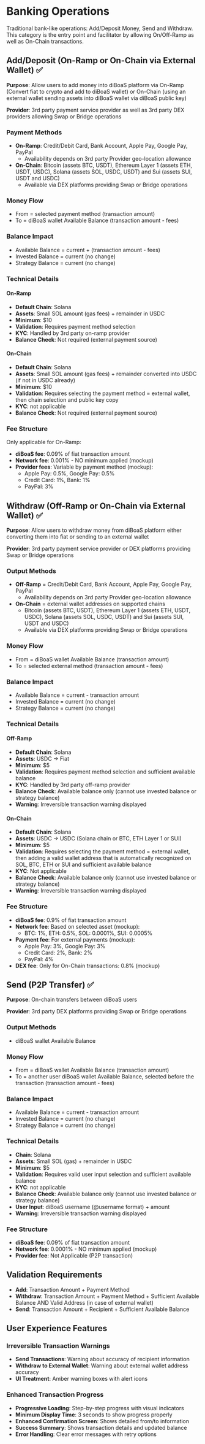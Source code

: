 # Banking Operations

Traditional bank-like operations: Add/Deposit Money, Send and Withdraw. This category is the entry point and facilitator by allowing On/Off-Ramp as well as On-Chain transactions.

## Add/Deposit (On-Ramp or On-Chain via External Wallet) ✅

**Purpose**: Allow users to add money into diBoaS platform via On-Ramp (Convert fiat to crypto and add to diBoaS wallet) or On-Chain (using an external wallet sending assets into diBoaS wallet via diBoaS public key)

**Provider**: 3rd party payment service provider as well as 3rd party DEX providers allowing Swap or Bridge operations

### Payment Methods
- **On-Ramp**: Credit/Debit Card, Bank Account, Apple Pay, Google Pay, PayPal
  - Availability depends on 3rd party Provider geo-location allowance 
- **On-Chain**: Bitcoin (assets BTC, USDT), Ethereum Layer 1 (assets ETH, USDT, USDC), Solana (assets SOL, USDC, USDT) and Sui (assets SUI, USDT and USDC)
  - Available via DEX platforms providing Swap or Bridge operations

### Money Flow
- From = selected payment method (transaction amount)
- To = diBoaS wallet Available Balance (transaction amount - fees)

### Balance Impact
- Available Balance = current + (transaction amount - fees)
- Invested Balance = current (no change)
- Strategy Balance = current (no change)

### Technical Details

#### On-Ramp
- **Default Chain**: Solana
- **Assets**: Small SOL amount (gas fees) + remainder in USDC
- **Minimum**: $10
- **Validation**: Requires payment method selection
- **KYC**: Handled by 3rd party on-ramp provider
- **Balance Check**: Not required (external payment source)

#### On-Chain
- **Default Chain**: Solana
- **Assets**: Small SOL amount (gas fees) + remainder converted into USDC (if not in USDC already)
- **Minimum**: $10
- **Validation**: Requires selecting the payment method = external wallet, then chain selection and public key copy
- **KYC**: not applicable
- **Balance Check**: Not required (external payment source)

### Fee Structure
Only applicable for On-Ramp:
- **diBoaS fee**: 0.09% of fiat transaction amount
- **Network fee**: 0.001% - NO minimum applied (mockup)
- **Provider fees**: Variable by payment method (mockup):
  - Apple Pay: 0.5%, Google Pay: 0.5%
  - Credit Card: 1%, Bank: 1%
  - PayPal: 3%

## Withdraw (Off-Ramp or On-Chain via External Wallet) ✅

**Purpose**: Allow users to withdraw money from diBoaS platform either converting them into fiat or sending to an external wallet

**Provider**: 3rd party payment service provider or DEX platforms providing Swap or Bridge operations

### Output Methods
- **Off-Ramp** = Credit/Debit Card, Bank Account, Apple Pay, Google Pay, PayPal
  - Availability depends on 3rd party Provider geo-location allowance
- **On-Chain** = external wallet addresses on supported chains
  - Bitcoin (assets BTC, USDT), Ethereum Layer 1 (assets ETH, USDT, USDC), Solana (assets SOL, USDC, USDT) and Sui (assets SUI, USDT and USDC)
  - Available via DEX platforms providing Swap or Bridge operations

### Money Flow
- From = diBoaS wallet Available Balance (transaction amount)
- To = selected external method (transaction amount - fees) 

### Balance Impact
- Available Balance = current - transaction amount
- Invested Balance = current (no change)
- Strategy Balance = current (no change)

### Technical Details

#### Off-Ramp
- **Default Chain**: Solana
- **Assets**: USDC → Fiat
- **Minimum**: $5
- **Validation**: Requires payment method selection and sufficient available balance
- **KYC**: Handled by 3rd party off-ramp provider
- **Balance Check**: Available balance only (cannot use invested balance or strategy balance)
- **Warning**: Irreversible transaction warning displayed

#### On-Chain
- **Default Chain**: Solana
- **Assets**: USDC → USDC (Solana chain or BTC, ETH Layer 1 or SUI)
- **Minimum**: $5
- **Validation**: Requires selecting the payment method = external wallet, then adding a valid wallet address that is automatically recognized on SOL, BTC, ETH or SUI and sufficient available balance
- **KYC**: Not applicable
- **Balance Check**: Available balance only (cannot use invested balance or strategy balance)
- **Warning**: Irreversible transaction warning displayed

### Fee Structure
- **diBoaS fee**: 0.9% of fiat transaction amount
- **Network fee**: Based on selected asset (mockup):
  - BTC: 1%, ETH: 0.5%, SOL: 0.0001%, SUI: 0.0005%
- **Payment fee**: For external payments (mockup):
  - Apple Pay: 3%, Google Pay: 3%
  - Credit Card: 2%, Bank: 2%
  - PayPal: 4%
- **DEX fee**: Only for On-Chain transactions: 0.8% (mockup)

## Send (P2P Transfer) ✅

**Purpose**: On-chain transfers between diBoaS users

**Provider**: 3rd party DEX platforms providing Swap or Bridge operations

### Output Methods
- diBoaS wallet Available Balance

### Money Flow
- From = diBoaS wallet Available Balance (transaction amount)
- To = another user diBoaS wallet Available Balance, selected before the transaction (transaction amount - fees)

### Balance Impact
- Available Balance = current - transaction amount
- Invested Balance = current (no change)
- Strategy Balance = current (no change)

### Technical Details
- **Chain**: Solana
- **Assets**: Small SOL (gas) + remainder in USDC
- **Minimum**: $5
- **Validation**: Requires valid user input selection and sufficient available balance
- **KYC**: not applicable
- **Balance Check**: Available balance only (cannot use invested balance or strategy balance)
- **User Input**: diBoaS username (@username format) + amount
- **Warning**: Irreversible transaction warning displayed

### Fee Structure
- **diBoaS fee**: 0.09% of fiat transaction amount
- **Network fee**: 0.0001% - NO minimum applied (mockup)
- **Provider fee**: Not Applicable (P2P transaction)

## Validation Requirements

- **Add**: Transaction Amount + Payment Method
- **Withdraw**: Transaction Amount + Payment Method + Sufficient Available Balance AND Valid Address (in case of external wallet)
- **Send**: Transaction Amount + Recipient + Sufficient Available Balance  

## User Experience Features

### Irreversible Transaction Warnings
- **Send Transactions**: Warning about accuracy of recipient information
- **Withdraw to External Wallet**: Warning about external wallet address accuracy
- **UI Treatment**: Amber warning boxes with alert icons

### Enhanced Transaction Progress
- **Progressive Loading**: Step-by-step progress with visual indicators
- **Minimum Display Time**: 3 seconds to show progress properly
- **Enhanced Confirmation Screen**: Shows detailed from/to information
- **Success Summary**: Shows transaction details and updated balance
- **Error Handling**: Clear error messages with retry options